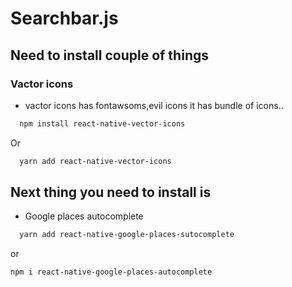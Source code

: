 # Searchbar.js

## Need to install couple of things

### Vactor icons
- vactor icons has fontawsoms,evil icons it has bundle of icons..

```bash
  npm install react-native-vector-icons
```
Or 
```bash
  yarn add react-native-vector-icons
```
## Next thing you need to install is
- Google places autocomplete
```bash
  yarn add react-native-google-places-sutocomplete
  ```
  or
  ```bash
  npm i react-native-google-places-autocomplete
  ```
  
